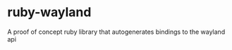 ruby-wayland
============

A proof of concept ruby library that autogenerates bindings to the wayland api